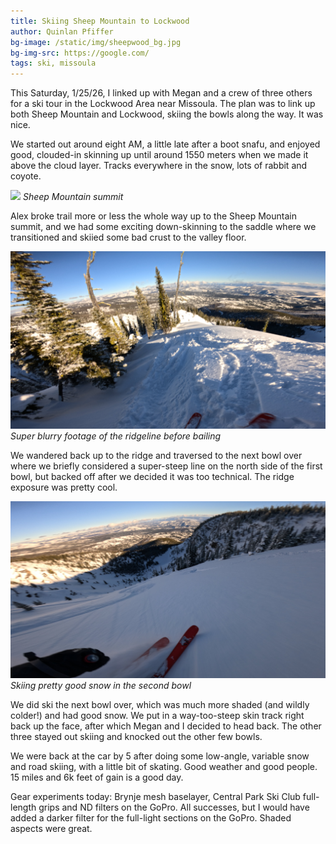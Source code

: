 ```yaml
---
title: Skiing Sheep Mountain to Lockwood
author: Quinlan Pfiffer
bg-image: /static/img/sheepwood_bg.jpg
bg-img-src: https://google.com/
tags: ski, missoula
---
```


<div class="strava-embed-placeholder" data-embed-type="activity" data-embed-id="13453174278" data-style="standard" data-from-embed="false"></div><script src="https://strava-embeds.com/embed.js"></script>

This Saturday, 1/25/26, I linked up with Megan and a crew of three others for a
ski tour in the Lockwood Area near Missoula. The plan was to link up both Sheep
Mountain and Lockwood, skiing the bowls along the way. It was nice.

We started out around eight AM, a little late after a boot snafu, and enjoyed
good, clouded-in skinning up until around 1550 meters when we made it above the
cloud layer. Tracks everywhere in the snow, lots of rabbit and coyote.

<img src="/static/img/sheepwood_1.jpg"></img>
*Sheep Mountain summit*

Alex broke trail more or less the whole way up to the Sheep Mountain summit, and
we had some exciting down-skinning to the saddle where we transitioned and
skiied some bad crust to the valley floor.

<img src="/static/img/sheepwood_3.jpg"></img>
*Super blurry footage of the ridgeline before bailing*

We wandered back up to the ridge and traversed to the next bowl over where we
briefly considered a super-steep line on the north side of the first bowl, but 
backed off after we decided it was too technical. The ridge exposure was pretty
cool.

<img src="/static/img/sheepwood_2.jpg"></img>
*Skiing pretty good snow in the second bowl*

We did ski the next bowl over, which was much more shaded (and wildly colder!)
and had good snow. We put in a way-too-steep skin track right back up the face,
after which Megan and I decided to head back. The other three stayed
out skiing and knocked out the other few bowls.

We were back at the car by 5 after doing some low-angle, variable snow
and road skiing, with a little bit of skating. Good weather and good people. 15
miles and 6k feet of gain is a good day.

Gear experiments today: Brynje mesh baselayer, Central Park Ski Club
full-length grips and ND filters on the GoPro. All successes, but I would have
added a darker filter for the full-light sections on the GoPro. Shaded aspects
were great.
